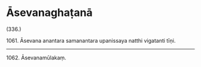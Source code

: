 # Āsevanaghaṭanā

(336.)

1061\. Āsevana anantara samanantara upanissaya natthi vigatanti tīṇi.

---

1062\. Āsevanamūlakaṃ.
